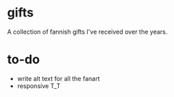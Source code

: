 # gifts

A collection of fannish gifts I've received over the years.

# to-do

- write alt text for all the fanart
- responsive T_T